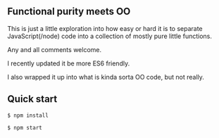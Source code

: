 ## Functional purity meets OO

This is just a little exploration into how easy or hard it is to separate JavaScript(/node) code into a collection of mostly pure little functions.

Any and all comments welcome.

I recently updated it be more ES6 friendly.

I also wrapped it up into what is kinda sorta OO code, but not really. 

## Quick start

`$ npm install`

`$ npm start`
